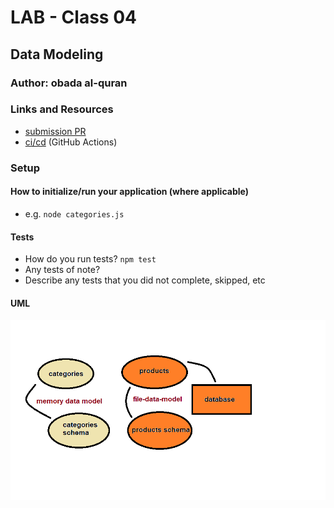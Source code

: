 

# LAB - Class 04

## Data Modeling

### Author: obada al-quran

### Links and Resources

- [submission PR](https://github.com/obadeh/401-lab-04/pull/1)
- [ci/cd](https://github.com/obadeh/401-lab-04/actions) (GitHub Actions)


### Setup



#### How to initialize/run your application (where applicable)

- e.g. `node categories.js`

#### Tests

- How do you run tests? `npm test`
- Any tests of note? 
- Describe any tests that you did not complete, skipped, etc

#### UML

![uml](./fdm.png)